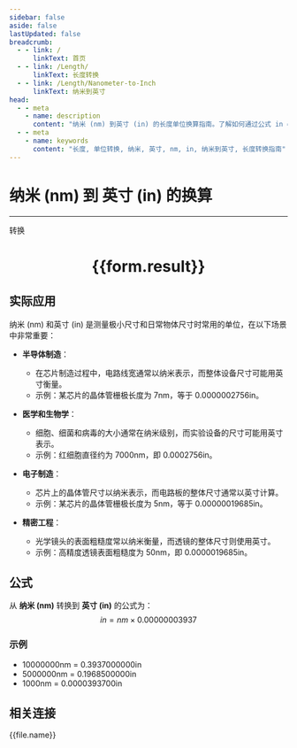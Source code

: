 ```yaml
---
sidebar: false
aside: false
lastUpdated: false
breadcrumb:
  - - link: /
      linkText: 首页
  - - link: /Length/
      linkText: 长度转换
  - - link: /Length/Nanometer-to-Inch
      linkText: 纳米到英寸
head:
  - - meta
    - name: description
      content: "纳米 (nm) 到英寸 (in) 的长度单位换算指南。了解如何通过公式 in = nm × 0.00000003937 转换为英寸。"
  - - meta
    - name: keywords
      content: "长度, 单位转换, 纳米, 英寸, nm, in, 纳米到英寸, 长度转换指南"
---
```

# 纳米 (nm) 到 英寸 (in) 的换算
---
<script setup>
import { onMounted, reactive, inject, ref } from 'vue'
import { NButton, NForm, NFormItem, NInput, NInputNumber, NSelect, NCard, useMessage,NGrid ,NGi } from 'naive-ui'
import { defineClientComponent } from 'vitepress'
import { Length } from '../../files';

const convert = inject('convert')

const form = reactive({
  number: null,
  result: '',
})

const convertHandler = () => {
  if (form.number !== null && !isNaN(form.number)) {
    const convertedValue = parseFloat(form.number) * 0.00000003937
    form.result = `${form.number}nm = ${convertedValue.toFixed(10)}in`
  } else {
    form.result = '请输入有效的数值。'
  }
}
</script>

<n-form size="large" :model="form">
  <n-form-item label="纳米 (nm)">
    <n-input-number v-model:value="form.number" placeholder="输入纳米" style="width: 100%" />
  </n-form-item>
  <n-form-item>
    <n-button type="primary" @click="convertHandler" block>转换</n-button>
  </n-form-item>
</n-form>

<n-card  embedded :bordered="false" hoverable>
  <div  style="text-align:center">
    <h1>{{form.result}}</h1>
  </div>
</n-card>

## 实际应用

纳米 (nm) 和英寸 (in) 是测量极小尺寸和日常物体尺寸时常用的单位，在以下场景中非常重要：

- **半导体制造**：
  - 在芯片制造过程中，电路线宽通常以纳米表示，而整体设备尺寸可能用英寸衡量。
  - 示例：某芯片的晶体管栅极长度为 7nm，等于 0.0000002756in。

- **医学和生物学**：
  - 细胞、细菌和病毒的大小通常在纳米级别，而实验设备的尺寸可能用英寸表示。
  - 示例：红细胞直径约为 7000nm，即 0.0002756in。

- **电子制造**：
  - 芯片上的晶体管尺寸以纳米表示，而电路板的整体尺寸通常以英寸计算。
  - 示例：某芯片的晶体管栅极长度为 5nm，等于 0.00000019685in。

- **精密工程**：
  - 光学镜头的表面粗糙度常以纳米衡量，而透镜的整体尺寸则使用英寸。
  - 示例：高精度透镜表面粗糙度为 50nm，即 0.0000019685in。

## 公式

从 **纳米 (nm)** 转换到 **英寸 (in)** 的公式为：
$$ in = nm \times 0.00000003937 $$

### 示例
- 10000000nm = 0.3937000000in
- 5000000nm = 0.1968500000in
- 1000nm = 0.0000393700in

## 相关连接
<n-grid x-gap="12" :cols="4">
  <n-gi v-for="(file, index) in Length" :key="index">
    <n-button
      text
      tag="a"
      :href="file.path"
      type="primary"
    >
      {{file.name}}
    </n-button>
  </n-gi>
</n-grid>